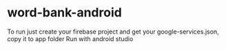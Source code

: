 # word-bank-android

To run just create your firebase project and get your google-services.json, copy it to app folder
Run with android studio
